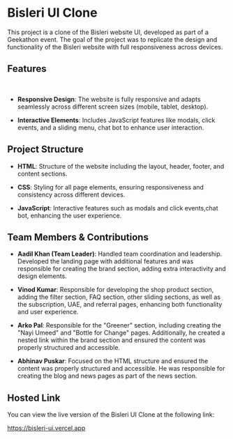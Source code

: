 # Bisleri UI Clone

This project is a clone of the Bisleri website UI, developed as part of a Geekathon event. The goal of the project was to replicate the design and functionality of the Bisleri website with full responsiveness across devices.
​
## Features
​
- **Responsive Design**: The website is fully responsive and adapts seamlessly across different screen sizes (mobile, tablet, desktop).

- **Interactive Elements**: Includes JavaScript features like modals, click events, and a sliding menu, chat bot to enhance user interaction.


## Project Structure

- **HTML**: Structure of the website including the layout, header, footer, and content sections.

- **CSS**: Styling for all page elements, ensuring responsiveness and consistency across different devices.

- **JavaScript**: Interactive features such as modals and click events,chat bot, enhancing the user experience.

## Team Members & Contributions

- **Aadil Khan (Team Leader)**: Handled team coordination and leadership. Developed the landing page with additional features and was responsible for creating the brand section, adding extra interactivity and design elements.

- **Vinod Kumar**: Responsible for developing the shop product section, adding the filter section, FAQ section, other sliding sections, as well as the subscription, UAE, and referral pages, enhancing both functionality and user experience.

- **Arko Pal**: Responsible for the "Greener" section, including creating the "Nayi Umeed" and "Bottle for Change" pages. Additionally, he created a nested link within the brand section and ensured the content was properly structured and accessible.

- **Abhinav  Puskar**: Focused on the HTML structure and ensured the content was properly structured and accessible. He was responsible for creating the blog and news pages as part of the news section.

## Hosted Link

You can view the live version of the Bisleri UI Clone at the following link:

https://bisleri-ui.vercel.app
